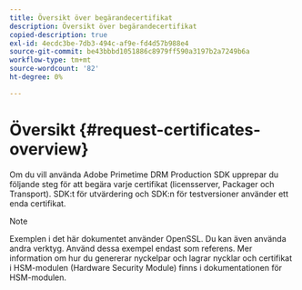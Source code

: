 ```yaml
---
title: Översikt över begärandecertifikat
description: Översikt över begärandecertifikat
copied-description: true
exl-id: 4ecdc3be-7db3-494c-af9e-fd4d57b988e4
source-git-commit: be43bbbd1051886c8979ff590a3197b2a7249b6a
workflow-type: tm+mt
source-wordcount: '82'
ht-degree: 0%

---
```


# Översikt {#request-certificates-overview}

Om du vill använda Adobe Primetime DRM Production SDK upprepar du följande steg för att begära varje certifikat (licensserver, Packager och Transport). SDK:t för utvärdering och SDK:n för testversioner använder ett enda certifikat.

>[!NOTE]
>
>Exemplen i det här dokumentet använder OpenSSL. Du kan även använda andra verktyg. Använd dessa exempel endast som referens. Mer information om hur du genererar nyckelpar och lagrar nycklar och certifikat i HSM-modulen (Hardware Security Module) finns i dokumentationen för HSM-modulen.
